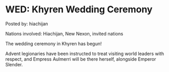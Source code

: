 # WED: Khyren Wedding Ceremony

Posted by: hiachijan

Nations involved: Hiachijan, New Nexon, invited nations

The wedding ceremony in Khyren has begun!

Advent legionaries have been instructed to treat visiting world leaders with respect, and Empress Aulmerri will be there herself, alongside Emperor Slender.